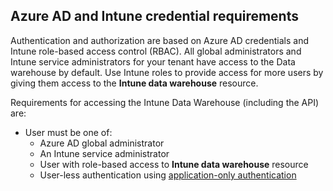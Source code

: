 <!-- This include is part of the Intune Data Warehouse documentation. -->

## Azure AD and Intune credential requirements

Authentication and authorization are based on Azure AD credentials and Intune role-based access control (RBAC). All global administrators and Intune service administrators for your tenant have access to the Data warehouse by default. Use Intune roles to provide access for more users by giving them access to the **Intune data warehouse** resource.

Requirements for accessing the Intune Data Warehouse (including the API) are:

  -  User must be one of:
      -  Azure AD global administrator
      -  An Intune service administrator
      -  User with role-based access to **Intune data warehouse** resource
      -  User-less authentication using [application-only authentication](../data-warehouse-app-only-auth.md) 
